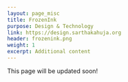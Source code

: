 ```yaml
---
layout: page_misc
title: FrozenInk
purpose: Design & Technology
link: https://design.sarthakahuja.org
header: frozenink.png
weight: 1
excerpt: Additional content
---
```

This page will be updated soon!